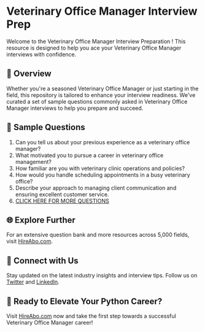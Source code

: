# Veterinary Office Manager Interview Prep

Welcome to the Veterinary Office Manager Interview Preparation ! This resource is designed to help you ace your Veterinary Office Manager interviews with confidence.

## 🚀 Overview

Whether you're a seasoned Veterinary Office Manager or just starting in the field, this repository is tailored to enhance your interview readiness. We've curated a set of sample questions commonly asked in Veterinary Office Manager interviews to help you prepare and succeed.

## 📝 Sample Questions

1. Can you tell us about your previous experience as a veterinary office manager?
2. What motivated you to pursue a career in veterinary office management?
3. How familiar are you with veterinary clinic operations and policies?
4. How would you handle scheduling appointments in a busy veterinary office?
5. Describe your approach to managing client communication and ensuring excellent customer service.
6. [CLICK HERE FOR MORE QUESTIONS](https://hireabo.com/job/24_3_16/Veterinary%20Office%20Manager)

## 🌐 Explore Further

For an extensive question bank and more resources across 5,000 fields, visit [HireAbo.com](https://www.hireabo.com).

## 📱 Connect with Us

Stay updated on the latest industry insights and interview tips. Follow us on [Twitter](https://twitter.com/hireabo) and [LinkedIn](https://www.linkedin.com/in/hire-abo-3609972a8/).

## 🚀 Ready to Elevate Your Python Career?

Visit [HireAbo.com](https://www.hireabo.com) now and take the first step towards a successful Veterinary Office Manager career!